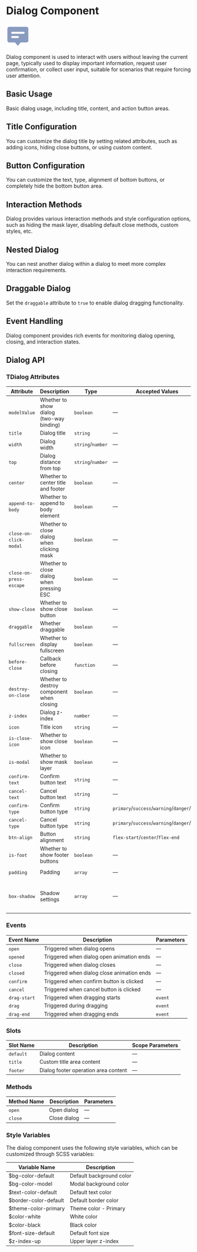 <script setup lang="ts">
import dialogBasic from '../examples/dialog/basic.vue'
import dialogTitle from '../examples/dialog/title.vue'
import dialogButton from '../examples/dialog/button.vue'
import dialogInteraction from '../examples/dialog/interaction.vue'
import dialogNested from '../examples/dialog/nested.vue'
import dialogDraggable from '../examples/dialog/draggable.vue'
import dialogEvents from '../examples/dialog/events.vue'
</script>

# Dialog Component

![Dialog Component](/components/dialog.png)

Dialog component is used to interact with users without leaving the current page, typically used to display important information, request user confirmation, or collect user input, suitable for scenarios that require forcing user attention.

## Basic Usage

Basic dialog usage, including title, content, and action button areas.

<demo :component="dialogBasic" name="dialog" examples="basic" />

## Title Configuration

You can customize the dialog title by setting related attributes, such as adding icons, hiding close buttons, or using custom content.

<demo :component="dialogTitle" name="dialog" examples="title" />

## Button Configuration

You can customize the text, type, alignment of bottom buttons, or completely hide the bottom button area.

<demo :component="dialogButton" name="dialog" examples="button" />

## Interaction Methods

Dialog provides various interaction methods and style configuration options, such as hiding the mask layer, disabling default close methods, custom styles, etc.

<demo :component="dialogInteraction" name="dialog" examples="interaction" />

## Nested Dialog

You can nest another dialog within a dialog to meet more complex interaction requirements.

<demo :component="dialogNested" name="dialog" examples="nested" />

## Draggable Dialog

Set the `draggable` attribute to `true` to enable dialog dragging functionality.

<demo :component="dialogDraggable" name="dialog" examples="draggable" />

## Event Handling

Dialog component provides rich events for monitoring dialog opening, closing, and interaction states.

<demo :component="dialogEvents" name="dialog" examples="events" />

## Dialog API

### TDialog Attributes

| Attribute               | Description                      | Type              | Accepted Values                               | Default                            |
| ----------------------- | -------------------------------- | ----------------- | --------------------------------------------- | ---------------------------------- |
| `modelValue`            | Whether to show dialog (two-way binding) | `boolean`    | —                                             | `false`                            |
| `title`                 | Dialog title                     | `string`          | —                                             | —                                  |
| `width`                 | Dialog width                     | `string`/`number` | —                                             | `500px`                            |
| `top`                   | Dialog distance from top         | `string`/`number` | —                                             | `15vh`                             |
| `center`                | Whether to center title and footer | `boolean`       | —                                             | `false`                            |
| `append-to-body`        | Whether to append to body element | `boolean`        | —                                             | `false`                            |
| `close-on-click-modal`  | Whether to close dialog when clicking mask | `boolean` | —                                             | `true`                             |
| `close-on-press-escape` | Whether to close dialog when pressing ESC | `boolean`  | —                                             | `true`                             |
| `show-close`            | Whether to show close button     | `boolean`         | —                                             | `true`                             |
| `draggable`             | Whether draggable                | `boolean`         | —                                             | `false`                            |
| `fullscreen`            | Whether to display fullscreen    | `boolean`         | —                                             | `false`                            |
| `before-close`          | Callback before closing          | `function`        | —                                             | —                                  |
| `destroy-on-close`      | Whether to destroy component when closing | `boolean` | —                                             | `false`                            |
| `z-index`               | Dialog z-index                   | `number`          | —                                             | `2000`                             |
| `icon`                  | Title icon                       | `string`          | —                                             | —                                  |
| `is-close-icon`         | Whether to show close icon       | `boolean`         | —                                             | `true`                             |
| `is-modal`              | Whether to show mask layer       | `boolean`         | —                                             | `true`                             |
| `confirm-text`          | Confirm button text              | `string`          | —                                             | `Confirm`                          |
| `cancel-text`           | Cancel button text               | `string`          | —                                             | `Cancel`                           |
| `confirm-type`          | Confirm button type              | `string`          | `primary`/`success`/`warning`/`danger`/`info` | `primary`                          |
| `cancel-type`           | Cancel button type               | `string`          | `primary`/`success`/`warning`/`danger`/`info` | —                                  |
| `btn-align`             | Button alignment                 | `string`          | `flex-start`/`center`/`flex-end`              | `flex-end`                         |
| `is-foot`               | Whether to show footer buttons   | `boolean`         | —                                             | `true`                             |
| `padding`               | Padding                          | `array`           | —                                             | `[16, 16, 16, 16]`                 |
| `box-shadow`            | Shadow settings                  | `array`           | —                                             | `[0, 2, 12, 'rgba(0, 0, 0, 0.1)']` |

### Events

| Event Name   | Description                      | Parameters |
| ------------ | -------------------------------- | ---------- |
| `open`       | Triggered when dialog opens      | —          |
| `opened`     | Triggered when dialog open animation ends | —    |
| `close`      | Triggered when dialog closes     | —          |
| `closed`     | Triggered when dialog close animation ends | —   |
| `confirm`    | Triggered when confirm button is clicked | —     |
| `cancel`     | Triggered when cancel button is clicked | —      |
| `drag-start` | Triggered when dragging starts   | `event`    |
| `drag`       | Triggered during dragging        | `event`    |
| `drag-end`   | Triggered when dragging ends     | `event`    |

### Slots

| Slot Name | Description                  | Scope Parameters |
| --------- | ---------------------------- | ---------------- |
| `default` | Dialog content               | —                |
| `title`   | Custom title area content    | —                |
| `footer`  | Dialog footer operation area content | —          |

### Methods

| Method Name | Description  | Parameters |
| ----------- | ------------ | ---------- |
| `open`      | Open dialog  | —          |
| `close`     | Close dialog | —          |

### Style Variables

The dialog component uses the following style variables, which can be customized through SCSS variables:

| Variable Name         | Description          |
| --------------------- | -------------------- |
| $bg-color-default     | Default background color |
| $bg-color-model       | Modal background color |
| $text-color-default   | Default text color   |
| $border-color-default | Default border color |
| $theme-color-primary  | Theme color - Primary |
| $color-white          | White color          |
| $color-black          | Black color          |
| $font-size-default    | Default font size    |
| $z-index-up           | Upper layer z-index  |
